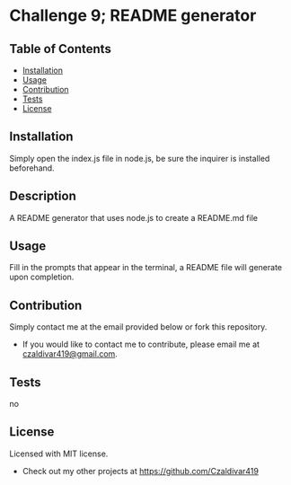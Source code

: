 # Challenge 9; README generator

  ## Table of Contents

  * [Installation](#installation)
  * [Usage](#usage)
  * [Contribution](#contribution)
  * [Tests](#test)
  * [License](#license)

  ## Installation

  Simply open the index.js file in node.js, be sure the inquirer is installed beforehand.

  ## Description

  A README generator that uses node.js to create a README.md file

  ## Usage

  Fill in the prompts that appear in the terminal, a README file will generate upon completion.

  ## Contribution

  Simply contact me at the email provided below or fork this repository.

  * If you would like to contact me to contribute, please email me at czaldivar419@gmail.com.

  ## Tests 

  no

  ## License

  Licensed with MIT license.

  * Check out my other projects at https://github.com/Czaldivar419


